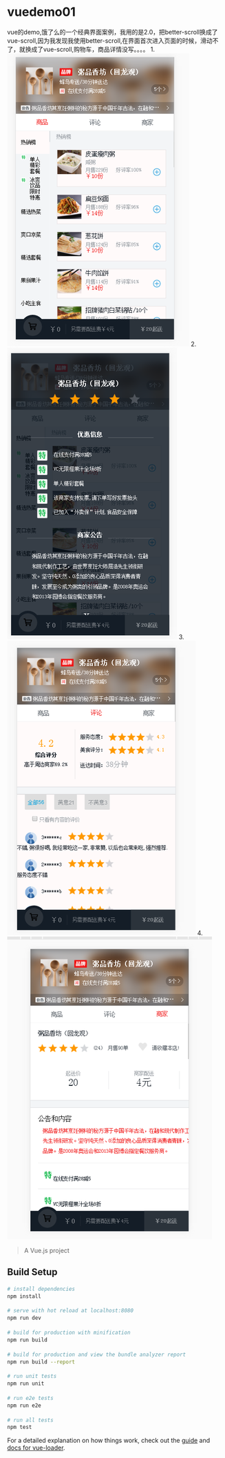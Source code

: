# vuedemo01


vue的demo,饿了么的一个经典界面案例，我用的是2.0，把better-scroll换成了vue-scroll,因为我发现我使用better-scroll,在界面首次进入页面的时候，滑动不了，就换成了vue-scroll,购物车，商品详情没写。。。。
1.![image](https://github.com/klayirving/vue2/blob/master/1.png)
2.![image](https://github.com/klayirving/vue2/blob/master/2.png)
3.![image](https://github.com/klayirving/vue2/blob/master/3.png)
4.![image](https://github.com/klayirving/vue2/blob/master/4.png)
> A Vue.js project

## Build Setup

``` bash
# install dependencies
npm install

# serve with hot reload at localhost:8080
npm run dev

# build for production with minification
npm run build

# build for production and view the bundle analyzer report
npm run build --report

# run unit tests
npm run unit

# run e2e tests
npm run e2e

# run all tests
npm test
```

For a detailed explanation on how things work, check out the [guide](http://vuejs-templates.github.io/webpack/) and [docs for vue-loader](http://vuejs.github.io/vue-loader).
